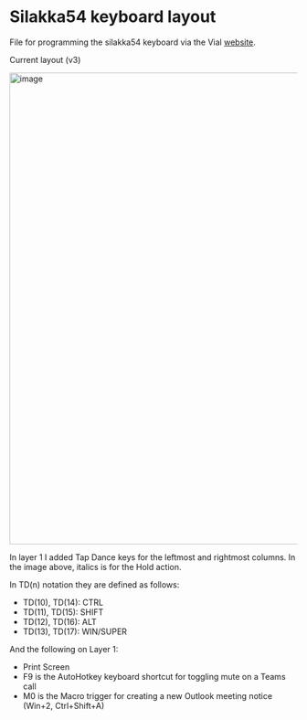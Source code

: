 # Silakka54 keyboard layout
File for programming the silakka54 keyboard via the Vial [website](https://vial.rocks/).

Current layout (v3)

<img width="852" height="826" alt="image" src="https://github.com/user-attachments/assets/39705cb5-25e5-475a-a743-8a9669288bc4" />

In layer 1 I added Tap Dance keys for the leftmost and rightmost columns. In the image above, italics is for the Hold action.

In TD(n) notation they are defined as follows:
- TD(10), TD(14): CTRL
- TD(11), TD(15): SHIFT
- TD(12), TD(16): ALT
- TD(13), TD(17): WIN/SUPER

And the following on Layer 1:
- Print Screen
- F9 is the AutoHotkey keyboard shortcut for toggling mute on a Teams call
- M0 is the Macro trigger for creating a new Outlook meeting notice (Win+2, Ctrl+Shift+A)
